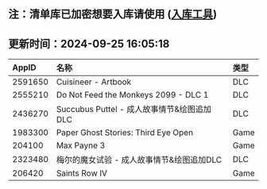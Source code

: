 ## 注：清单库已加密想要入库请使用 ([入库工具](https://github.com/BlankTMing/ManifestAutoUpdate/releases))

## 更新时间：2024-09-25 16:05:18
| AppID | 名称 | 类型  |
| :-------------------- | :----------------------------- | :----------- |
| 2591650 | Cuisineer - Artbook| DLC |
| 2555210 | Do Not Feed the Monkeys 2099 - DLC 1| DLC |
| 2436270 | Succubus Puttel - 成人故事情节&绘图追加DLC| DLC |
| 1983300 | Paper Ghost Stories: Third Eye Open| Game |
| 204100 | Max Payne 3| Game |
| 2323480 | 梅尔的魔女试验 - 成人故事情节&绘图追加DLC| DLC |
| 206420 | Saints Row IV| Game |
